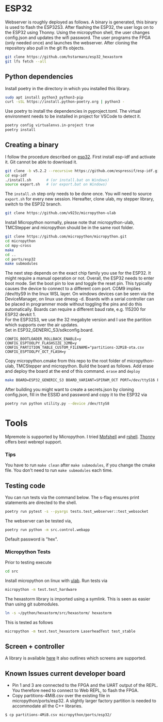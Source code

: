 # ESP32 
Webserver is roughly deployed as follows. A binary is generated, this binary is used to flash the ESP32S3.
After flashing the ESP32, the user logs on to the ESP32 using Thonny. 
Using the micropython shell, the user changes config.json and updates the wifi password. 
The user programs the FPGA (only needed once) and launches the webserver.
After cloning the repository also pull in the git lfs objects.
```bash
git clone https://github.com/hstarmans/esp32_hexastorm
git lfs fetch --all
``` 

## Python dependencies
Install poetry in the directory in which you installed this library.
```bash
sudo apt install python3 python3-pip
curl -sSL https://install.python-poetry.org | python3 -
```
Use poetry to install the dependencies in pyproject.toml.
The virtual environment needs to be installed in project for VSCode to detect it.
```bash
poetry config virtualenvs.in-project true
poetry install
```

## Creating a binary
I follow the procedure described on [esp32](https://github.com/micropython/micropython/tree/master/ports/esp32).
First install esp-idf and activate it. Git cannot be able to download it.
```bash
git clone -b v5.2.2 --recursive https://github.com/espressif/esp-idf.git$ 
cd esp-idf
./install.sh       # (or install.bat on Windows)
source export.sh   # (or export.bat on Windows)
```
The `install.sh` step only needs to be done once. You will need to source
`export.sh` for every new session.
Hereafter, clone ulab, my stepper library, switch to the ESP32 branch.
```bash
git clone https://github.com/v923z/micropython-ulab
```
Install Micropython normally, please note that micropython-ulab, TMCStepper and micropython should
be in the same root folder.
```bash
git clone https://github.com/micropython/micropython.git
cd micropython
cd mpy-cross
make
cd ..
cd ports/esp32
make submodules
```
The next step depends on the exact chip family you use for the ESP32. It might require a manual operation or not.
Overall, the ESP32 needs to enter boot mode. Set the boot pin to low and toggle the reset pin.
This typically causes the device to connect to a different com port. COM9 implies /dev/ttyS9 in the linux WSL layer.
On windows devices can be seen via the DeviceManager, on linux use dmesg -d.
Boards with a serial controller can be placed in programmer mode without toggling the pins and do this automatically. Boards can require a different baud rate, e.g. 115200 for ESP32 devkit 1.  
For the ESP32S3, we use the 32 megabyte version and I use the partition which supports over the air updates.  
Set in ESP32_GENERIC_S3/sdkconfig.board.  
```
CONFIG_BOOTLOADER_ROLLBACK_ENABLE=y
CONFIG_ESPTOOLPY_FLASHSIZE_32MB=y
CONFIG_PARTITION_TABLE_CUSTOM_FILENAME="partitions-32MiB-ota.csv
CONFIG_ESPTOOLPY_OCT_FLASH=y
```  
Copy micropython.cmake from this repo to the root folder of micropython-ulab, TMCStepper and micropython.
Build the board as follows.
Add erase and deploy the board at the end of this command.
```erase``` and ```deploy```  
```bash
make BOARD=ESP32_GENERIC_S3 BOARD_VARIANT=SPIRAM_OCT PORT=/dev/ttyS16 FROZEN_MANIFEST=/home/hstarmans/python/esp32_hexastorm/src/manifest.py USER_C_MODULES=../../../../micropython.cmake
```
After building you might want to create a secrets.json by cloning config.json, fill in the ESSID and password and copy it to the ESP32 via
```bash
poetry run python utility.py --device /dev/ttyS8
```

# Tools
Mpremote is supported by Micropython. I tried [Mpfshell](https://github.com/wendlers/mpfshell) 
and [rshell](https://github.com/dhylands/rshell). [Thonny](https://thonny.org/) offers best webrepl support.


### Tips
You have to run ```make clean``` after ```make submodules```,
if you change the cmake file. You don't need to run ```make submodules```
each time.

## Testing code
You can run tests via the command below. The s-flag ensures print statements are directed to the shell.
```bash
poetry run pytest -s --pyargs tests.test_webserver::test_websocket
```
The webserver can be tested via, 
```bash
poetry run python -m src.control.webapp
```
Default password is "hex".

### Micropython Tests

Prior to testing execute
```bash
cd src
```
Install micropython on linux with [ulab](https://github.com/v923z/micropython-ulab). Run tests via
```bash
micropython -m test.test_hardware
```
The hexastorm library is imported using a symlink. This is seen as easier than using git submodules.
```bash
ln -s ~/python/hexastorm/src/hexastorm/ hexastorm
```
This is tested as follows
```bash
micropython -m test.test_hexastorm LaserheadTest test_stable
```

## Screen + controller
A library is available [here](https://github.com/peterhinch/micropython-micro-gui)
It also outlines which screens are supported.

## Known Issues current developer board
- Pin 1 and 3 are connected to the FPGA and the UART output of the REPL.
You therefore need to connect to Web REPL, to flash the FPGA.
- Copy partitions-4MiB.csv over the existing file in micropython/ports/esp32. 
A slightly larger factory partition is needed to accommodate all the 
C++ libraries.
```bash
$ cp partitions-4MiB.csv micropython/ports/esp32/
```